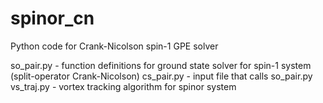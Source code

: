 # spinor_cn
Python code for Crank-Nicolson spin-1 GPE solver

so_pair.py - function definitions for ground state solver for spin-1 system (split-operator Crank-Nicolson)
cs_pair.py - input file that calls so_pair.py
vs_traj.py - vortex tracking algorithm for spinor system 
